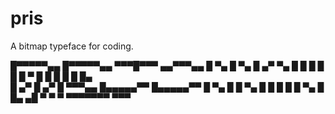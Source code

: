 # pris
A bitmap typeface for coding.




█▀▀▀▀▀▄▄    █▀▀▀▀▀▄▄     ▀▀▀█▀▀▀     ▄▄▀▀▀▄▄ 
█      ▀▄   █      ▀▄       █       ▄▀     ▀▄
█       █   █       █       █       █       ▀
█       █   █       █       █        █▄      
█      ▄▀   █      ▄▀       █          ▀▀▀▄▄ 
█▄▄▄▄▄▀▀    █▄▄▄▄▄▀▀        █              ▀▄
█           █   ▀▄          █       █       █
█           █     ▀▄        █        █▄   ▄█ 
▀           ▀       ▀    ▀▀▀▀▀▀▀       ▀▀▀   



